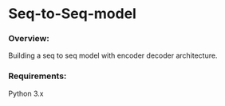 # Seq-to-Seq-model

### Overview:
Building a seq to seq model with encoder decoder architecture.

### Requirements:
Python 3.x
